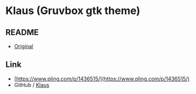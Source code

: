  

# Klaus (Gruvbox gtk theme)


## README

* [Original](README.original.md)


## Link

* [https://www.pling.com/p/1436515/](https://www.pling.com/p/1436515/)
* GitHub / [Klaus](https://github.com/tsbarnes/Klaus)


